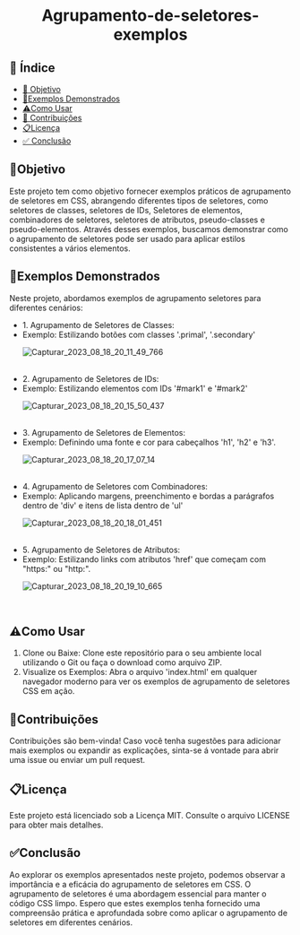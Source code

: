 <h1 align="center"> Agrupamento-de-seletores-exemplos </h1>

## 🔗 Índice
* [🎯 Objetivo](#-objetivo)
* [📝Exemplos Demonstrados](#-Exemplos-Demonstrados)
* [⚠️Como Usar](#-Como-Usar)
* [📍 Contribuições](#-Contribuições)
* [📋Licença](#-Licença)
* [✅ Conclusão](#-conclusão)



## 🎯Objetivo
Este projeto tem como objetivo fornecer exemplos práticos de agrupamento de seletores em CSS, abrangendo diferentes tipos de seletores, como seletores de classes, seletores de IDs, Seletores de elementos, combinadores de seletores, seletores de atributos, pseudo-classes e pseudo-elementos. Através desses exemplos, buscamos demonstrar como o agrupamento de seletores pode ser usado para aplicar estilos consistentes a vários elementos.




## 📝Exemplos Demonstrados
Neste projeto, abordamos exemplos de agrupamento seletores para diferentes cenários:
<ul>
  <li>1. Agrupamento de Seletores de Classes:</li>
  <li>Exemplo: Estilizando botões com classes '.primal', '.secondary'</li>
  
![Capturar_2023_08_18_20_11_49_766](https://github.com/andersoncode55/Agrupamento-de-seletores-exemplos./assets/61977421/2e1f70cf-5312-4d47-8552-a6279311236c)


  <br>
  <li>2. Agrupamento de Seletores de IDs:</li>
  <li>Exemplo: Estilizando elementos com IDs '#mark1' e '#mark2'</li>
  
![Capturar_2023_08_18_20_15_50_437](https://github.com/andersoncode55/Agrupamento-de-seletores-exemplos./assets/61977421/b469c974-e849-4e12-a57b-2b2d253d98f5)





  
  <br>
  <li>3. Agrupamento de Seletores de Elementos:</li>
  <li>Exemplo: Definindo uma fonte e cor para cabeçalhos 'h1', 'h2' e 'h3'.</li>
  
![Capturar_2023_08_18_20_17_07_14](https://github.com/andersoncode55/Agrupamento-de-seletores-exemplos./assets/61977421/ea6ef789-37c1-4d71-9335-8b2ef0b2149c)


  
  <br>
  <li>4. Agrupamento de Seletores com Combinadores:</li>
  <li>Exemplo: Aplicando margens, preenchimento e bordas a parágrafos dentro de 'div' e itens de lista dentro de 'ul'</li>

![Capturar_2023_08_18_20_18_01_451](https://github.com/andersoncode55/Agrupamento-de-seletores-exemplos./assets/61977421/e006102e-38f6-48b3-9357-958b39d8c20e)




  
  <br>
  <li>5. Agrupamento de Seletores de Atributos:</li>
  <li>Exemplo: Estilizando links com atributos 'href' que começam com "https:" ou "http:".</li>

  
![Capturar_2023_08_18_20_19_10_665](https://github.com/andersoncode55/Agrupamento-de-seletores-exemplos./assets/61977421/edf0efb7-d23d-4664-88b2-88105b146660)




  
  <br>
 
</ul>




## ⚠️Como Usar
<ol>
  <li>Clone ou Baixe: Clone este repositório para o seu ambiente local utilizando o Git ou faça o download como arquivo ZIP.</li>
  <li>Visualize os Exemplos: Abra o arquivo 'index.html' em qualquer navegador moderno para ver os exemplos de agrupamento de seletores CSS em ação.</li>
</ol>



## 📍Contribuições
Contribuições são bem-vinda! Caso você tenha sugestões para adicionar mais exemplos ou expandir as explicações, sinta-se á vontade para abrir uma issue ou enviar um pull request.



## 📋Licença
Este projeto está licenciado sob a Licença MIT. Consulte o arquivo LICENSE para obter mais detalhes.


## ✅Conclusão
Ao explorar os exemplos apresentados neste projeto, podemos observar a importância e a eficácia do agrupamento de seletores em CSS. O agrupamento de seletores é uma abordagem essencial para manter o código CSS limpo. Espero que estes exemplos tenha fornecido uma compreensão prática e aprofundada sobre como aplicar o agrupamento de seletores em diferentes cenários.
